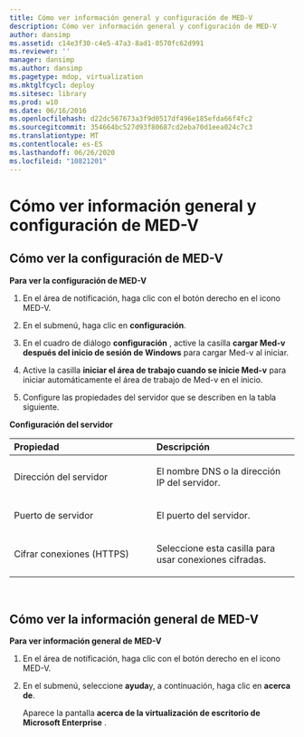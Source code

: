 ```yaml
---
title: Cómo ver información general y configuración de MED-V
description: Cómo ver información general y configuración de MED-V
author: dansimp
ms.assetid: c14e3f30-c4e5-47a3-8ad1-0570fc62d991
ms.reviewer: ''
manager: dansimp
ms.author: dansimp
ms.pagetype: mdop, virtualization
ms.mktglfcycl: deploy
ms.sitesec: library
ms.prod: w10
ms.date: 06/16/2016
ms.openlocfilehash: d22dc567673a3f9d0517df496e185efda66f4fc2
ms.sourcegitcommit: 354664bc527d93f80687cd2eba70d1eea024c7c3
ms.translationtype: MT
ms.contentlocale: es-ES
ms.lasthandoff: 06/26/2020
ms.locfileid: "10821201"
---
```

# Cómo ver información general y configuración de MED-V


## Cómo ver la configuración de MED-V


**Para ver la configuración de MED-V**

1.  En el área de notificación, haga clic con el botón derecho en el icono MED-V.

2.  En el submenú, haga clic en **configuración**.

3.  En el cuadro de diálogo **configuración** , active la casilla **cargar Med-v después del inicio de sesión de Windows** para cargar Med-v al iniciar.

4.  Active la casilla **iniciar el área de trabajo cuando se inicie Med-v** para iniciar automáticamente el área de trabajo de Med-v en el inicio.

5.  Configure las propiedades del servidor que se describen en la tabla siguiente.

**Configuración del servidor**

<table>
<colgroup>
<col width="50%" />
<col width="50%" />
</colgroup>
<thead>
<tr class="header">
<th align="left">Propiedad</th>
<th align="left">Descripción</th>
</tr>
</thead>
<tbody>
<tr class="odd">
<td align="left"><p>Dirección del servidor 
</p></td>
<td align="left"><p>El nombre DNS o la dirección IP del servidor.</p></td>
</tr>
<tr class="even">
<td align="left"><p>Puerto de servidor</p></td>
<td align="left"><p>El puerto del servidor.</p></td>
</tr>
<tr class="odd">
<td align="left"><p>Cifrar conexiones (HTTPS)</p></td>
<td align="left"><p>Seleccione esta casilla para usar conexiones cifradas.</p></td>
</tr>
</tbody>
</table>

 

## Cómo ver la información general de MED-V


**Para ver información general de MED-V**

1.  En el área de notificación, haga clic con el botón derecho en el icono MED-V.

2.  En el submenú, seleccione **ayuda**y, a continuación, haga clic en **acerca de**.

    Aparece la pantalla **acerca de la virtualización de escritorio de Microsoft Enterprise** .

 

 





